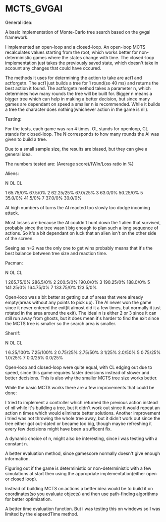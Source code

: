 # MCTS_GVGAI

General idea:

A basic implementation of Monte-Carlo tree search based on the gvgai framework. 

I implemented an open-loop and a closed-loop. An open-loop MCTS recalculates values starting from the root, which works better for non-deterministic games where the states change with time. The closed-loop implementation just takes the previously saved state, which doesn't take in account any changes that could have occured.

The methods it uses for determining the action to take are act1 and actforgetn. The act1 just builds a tree for 1 round(so 40 ms) and returns the best action it found. The actforgetn method takes a parameter n, which determines how many rounds the tree will be built for. Bigger n means a bigger tree which can help in making a better decision, but since many games are dependant on speed a smaller n is recommended. While it builds a tree the character does nothing(whichever action in the game is nil).

Testing:

For the tests, each game was ran 4 times. OL stands for openloop, CL stands for closed-loop. The N corresponds to how many rounds the AI was given to build a tree.

Due to a small sample size, the results are biased, but they can give a general idea.

The numbers tested are: (Average score)/(Win/Loss ratio in %)

Aliens:

N 	OL			CL				
	
1	65.75/0%		67.5/0%
2	62.25/25%		67.0/25%
3	63.0/0%			50.25/0%
5	35.0/0%			41.5/0%
7	37.0/0%			30.0/0%

At high numbers of turns the AI reacted too slowly too dodge incoming attack.

Most losses are because the AI couldn't hunt down the 1 alien that survived, probably since the tree wasn't big enough to plan such a long sequence of actions. So it's a bit dependant on luck that an alien isn't on the other side of the screen.

Seeing as n=2 was the only one to get wins probably means that it's the best balance between tree size and reaction time. 

Pacman:

N 	OL			CL			
	
1	265.75/0%		286.5/0%
2	200.5/0%		190.0/0%
3	190.25/0%		188.0/0%
5	141.25/0%		164.75/0%
7	133.75/0%		123.5/0%

Open-loop was a bit better at getting out of areas that were already empty(areas without any points to pick up). The AI never won the game since it never entered the exit(it almost did it a few times, but normally it just rotated in the area around the exit). The ideal n is either 2 or 3 since it can still run away from ghosts, but it does mean it's harder to find the exit since the MCTS tree is smaller so the search area is smaller.

Sherrif:

N 	OL			CL			
	
1	6.25/100%		7.25/100%
2	0.75/25%		2.75/50%
3	1/25%			2.0/50%
5	0.75/25%		1.0/25%
7	0.0/25%			0.0/25%

Open-loop and closed-loop were quite equal, with CL edging out due to speed, since this game requires faster decisions instead of slower and better decisions. This is also why the smaller MCTS tree size works better.

While the basic MCTS works there are a few improvements that could be done:

I tried to implement a controller which returned the previous action instead of nil while it's building a tree, but it didn't work out since it would repeat an action n times which would eliminate better solutions. Another improvement i tried was not throwing the whole tree away, but it didn't work out since the tree either got out-dated or became too big, though maybe refreshing it every few decisions might have been a sufficent fix.

A dynamic choice of n, might also be interesting, since i was testing with a constant n.

A better evaluation method, since gamescore normally doesn't give enough information.

Figuring out if the game is deterministic or non-deterministic with a few simulations at start then using the appropriate implementation(either open or closed loop).

Instead of building MCTS on actions a better idea would be to build it on coordinates(so you evaluate objects) and then use path-finding algorithms for better optimization.

A better time evaluation function. But i was testing this on windows so I was limited by the elapsedTime method.

